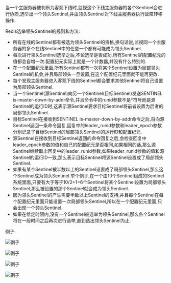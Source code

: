 当一个主服务器被判断为客观下线时,监视这个下线主服务器的各个Sentinel会进行协商,选举出一个领头Sentinel,并由领头Sentinel对下线主服务器执行故障转移操作.

Redis选举领头Sentinel的规则和方法:
* 所有在线的Sentinel都有被选为领头Sentinel的资格,换句话说,监视同一个主服务器的多个在线Sentinel中的任意一个都有可能成为领头Sentinel.
* 每次进行领头Sentinel选举之后,不论选举是否成功,所有Sentinel的配置纪元的值都会自增一次.配置纪元实际上就是一个计数器,并没有什么特别的.
* 在一个配置纪元里面,所有Sentinel都有一次将某个Sentinel设置为局部领头Sentinel的机会,并且局部领头一旦设置,在这个配置纪元里面就不能再更改.
* 每个发现主服务器进入客观下线的Sentinel都会要求其他Sentinel将自己设置为局部领头Sentinel.
* 当一个Sentinel(源Sentinel)向另一个Sentinel(目标Sentinel)发送SENTINEL is-master-down-by-addr命令,并且命令中的runid参数不是*符号而是源Sentinel的运行ID时,这表示源Sentinel要求目标Sentinel将前者设置为后者的局部领头Sentinel.
* 目标Sentinel在接收到SENTINEL is-master-down-by-addr命令之后,将向源Sentinel返回一条命令回复,回复中的leader_runid参数和leader_epoch参数分别记录了目标Sentinel的局部领头Sentinel的运行ID和配置纪元.
* 源Sentinel在接收到目标Sentinel返回的命令回复之后,会检查回复中leader_epoch参数的值和自己的配置纪元是否相同,如果相同的话,那么源Sentinel继续取出回复中的leader_runid参数,如果leader_runid参数的值和源Sentinel的运行ID一致,那么表示目标Sentinel将源Sentinel设置成了局部领头Sentinel.
* 如果有某个Sentinel被半数以上的Sentinel设置成了局部领头Sentinel,那么这个Sentinel成为领头Sentinel.举个例子,在一个由10个Sentinel组成的Sentinel系统里面,只要有大于等于10/2+1=6个Sentinel将某个Sentinel设置为局部领头Sentinel,那么被设置的那个Sentinel就会成为领头Sentinel.
* 因为领头Sentinel的产生需要半数以上Sentinel的支持,并且每个Sentinel在每个配置纪元里面只能设置一次局部领头Sentinel,所以在一个配置纪元里面,只会出现一个领头Sentinel.
* 如果在给定时限内,没有一个Sentinel被选举为领头Sentinel,那么各个Sentinel将在一段时间之后再次进行选举,直到选出领头Sentinel为止.

例子:

![例子](https://github.com/gdufeZLYL/blog/blob/master/images/20180517112602.png)

![例子](https://github.com/gdufeZLYL/blog/blob/master/images/20180517112638.png)

![例子](https://github.com/gdufeZLYL/blog/blob/master/images/20180517112723.png)

![例子](https://github.com/gdufeZLYL/blog/blob/master/images/20180517112741.png)